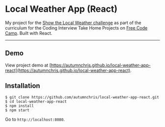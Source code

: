 # Local Weather App (React)

My project for the [Show the Local Weather challenge](https://learn.freecodecamp.org/coding-interview-prep/take-home-projects/show-the-local-weather) as part of the curriculum for the Coding Interview Take Home Projects on [Free Code Camp](https://www.freecodecamp.org). Built with React.

---

## Demo

View project demo at [https://autumnchris.github.io/local-weather-app-react](https://autumnchris.github.io/local-weather-app-react).

## Installation

```
$ git clone https://github.com/autumnchris/local-weather-app-react.git
$ cd local-weather-app-react
$ npm install
$ npm start
```

Go to `http://localhost:8080`.
